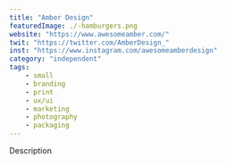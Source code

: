 ```yaml
---
title: "Amber Design"
featuredImage: ./-hamburgers.png
website: "https://www.awesomeamber.com/"
twit: "https://twitter.com/AmberDesign_"
inst: "https://www.instagram.com/awesomeamberdesign"
category: "independent"
tags:
    - small
    - branding
    - print
    - ux/ui
    - marketing
    - photography
    - packaging
---
```


Description
